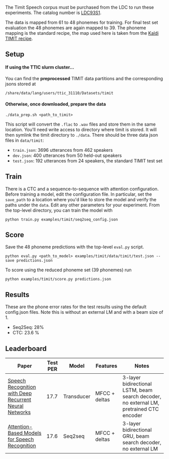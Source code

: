 The Timit Speech corpus must be purchased from the LDC to run these
experiments. The catalog number is [LDC93S1].

The data is mapped from 61 to 48 phonemes for training. For final test set
evaluation the 48 phonemes are again mapped to 39. The phoneme mapping is the
standard recipe, the map used here is taken from the [Kaldi TIMIT recipe].

## Setup
#### If using the TTIC slurm cluster...
You can find the **preprocessed** TIMIT data partitions and the corresponding jsons stored at 
```
/share/data/lang/users/ttic_31110/Datasets/timit
```

#### Otherwise, once downloaded, prepare the data

```
./data_prep.sh <path_to_timit>
```

This script will convert the `.flac` to `.wav` files and store them in the same
location. You'll need write access to directory where timit is stored. It will
then symlink the timit directory to `./data`. There should be three data json
files in `data/timit`:

- `train.json`: 3696 utterances from 462 speakers
- `dev.json`: 400 utterances from 50 held-out speakers
- `test.json`: 192 utterances from 24 speakers, the standard TIMIT test set

## Train 

There is a CTC and a sequence-to-sequence with attention configuration. Before
training a model, edit the configuration file. In particular, set the
`save_path` to a location where you'd like to store the model and verify the paths 
under the `data`. Edit any other
parameters for your experiment. From the top-level directory, you can train the
model with

``` 
python train.py examples/timit/seq2seq_config.json
```

## Score

Save the 48 phoneme predictions with the top-level `eval.py` script.

```
python eval.py <path_to_model> examples/timit/data/timit/test.json --save predictions.json
```

To score using the reduced phoneme set (39 phonemes) run 

```
python examples/timit/score.py predictions.json 
```

## Results

These are the phone error rates for the test results using the default config.json files.
Note this is without an external LM and with a beam size of 1. 

- Seq2Seq: 28%
- CTC: 23.6 %

## Leaderboard

| Paper | Test PER | Model | Features | Notes|
|---|---|---|---|---|
| [Speech Recognition with Deep Recurrent Neural Networks](https://arxiv.org/abs/1303.5778) | 17.7 | Transducer | MFCC + deltas | 3-layer bidirectional LSTM, beam search decoder, no external LM, pretrained CTC encoder  |
| [Attention-Based Models for Speech Recognition](https://arxiv.org/abs/1506.07503) | 17.6 | Seq2seq | MFCC + deltas | 3-layer bidirectional GRU, beam search decoder, no external LM |

[Kaldi TIMIT recipe]: https://github.com/kaldi-asr/kaldi/blob/master/egs/timit/s5/conf/phones.60-48-39.map
[LDC93S1]: https://catalog.ldc.upenn.edu/ldc93s1
